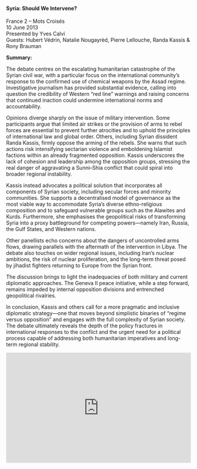 <h4>Syria: Should We Intervene?</h4>

France 2 – Mots Croisés  
10 June 2013  
Presented by Yves Calvi  
Guests: Hubert Védrin, Natalie Nougayrèd, Pierre Lellouche, Randa Kassis & Rony Brauman  

<b>Summary:</b>

The debate centres on the escalating humanitarian catastrophe of the Syrian civil war, with a particular focus on the international community’s response to the confirmed use of chemical weapons by the Assad regime. Investigative journalism has provided substantial evidence, calling into question the credibility of Western “red line” warnings and raising concerns that continued inaction could undermine international norms and accountability.

Opinions diverge sharply on the issue of military intervention. Some participants argue that limited air strikes or the provision of arms to rebel forces are essential to prevent further atrocities and to uphold the principles of international law and global order. Others, including Syrian dissident Randa Kassis, firmly oppose the arming of the rebels. She warns that such actions risk intensifying sectarian violence and emboldening Islamist factions within an already fragmented opposition. Kassis underscores the lack of cohesion and leadership among the opposition groups, stressing the real danger of aggravating a Sunni–Shia conflict that could spiral into broader regional instability.

Kassis instead advocates a political solution that incorporates all components of Syrian society, including secular forces and minority communities. She supports a decentralised model of governance as the most viable way to accommodate Syria’s diverse ethno-religious composition and to safeguard vulnerable groups such as the Alawites and Kurds. Furthermore, she emphasises the geopolitical risks of transforming Syria into a proxy battleground for competing powers—namely Iran, Russia, the Gulf States, and Western nations.

Other panellists echo concerns about the dangers of uncontrolled arms flows, drawing parallels with the aftermath of the intervention in Libya. The debate also touches on wider regional issues, including Iran’s nuclear ambitions, the risk of nuclear proliferation, and the long-term threat posed by jihadist fighters returning to Europe from the Syrian front.

The discussion brings to light the inadequacies of both military and current diplomatic approaches. The Geneva II peace initiative, while a step forward, remains impeded by internal opposition divisions and entrenched geopolitical rivalries.

In conclusion, Kassis and others call for a more pragmatic and inclusive diplomatic strategy—one that moves beyond simplistic binaries of “regime versus opposition” and engages with the full complexity of Syrian society. The debate ultimately reveals the depth of the policy fractures in international responses to the conflict and the urgent need for a political process capable of addressing both humanitarian imperatives and long-term regional stability.


<p></p>
<center>
<div style="display: flex; justify-content: center; position:relative;width: 100%;height: 300px;"><iframe
    src="https://iframe.mediadelivery.net/embed/460223/17e69757-6952-4fc0-a1fe-e2754b4f2503?autoplay=false&loop=false&muted=false&preload=true&responsive=true"
    loading="lazy" style="border:0;height:100%;width: 520px;"
    allow="accelerometer;gyroscope;autoplay;encrypted-media;picture-in-picture;" allowfullscreen="true"></iframe>
</div>
</center>  
<p></p>	
